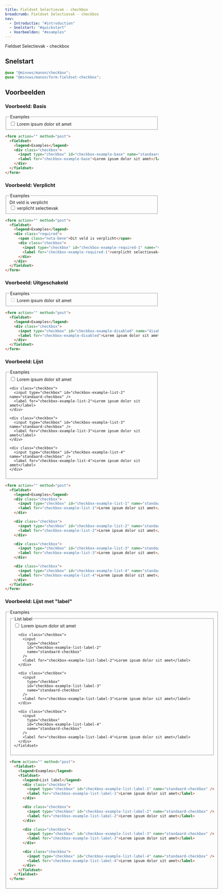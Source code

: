 ```yaml
---
title: Fieldset Selectievak - checkbox
breadcrumb: Fieldset Selectievak - checkbox
nav:
  - Introductie: "#introduction"
  - Snelstart: "#quickstart"
  - Voorbeelden: "#examples"
---
```


<p id="introduction">Fieldset Selectievak - checkbox</p>
<h2 id="quickstart">Snelstart</h2>

```scss
@use "@minvws/manon/checkbox";
@use "@minvws/manon/form-fieldset-checkbox";
```

<h2 id="examples">Voorbeelden</h2>

### Voorbeeld: Basis

<form action="" method="post">
  <fieldset>
    <legend>Examples</legend>
    <div class="checkbox">
      <input type="checkbox" id="checkbox-example-base" name="standaard-checkbox" />
      <label for="checkbox-example-base">Lorem ipsum dolor sit amet</label>
    </div>
  </fieldset>
</form>

```html
<form action="" method="post">
  <fieldset>
    <legend>Examples</legend>
    <div class="checkbox">
      <input type="checkbox" id="checkbox-example-base" name="standaard-checkbox" />
      <label for="checkbox-example-base">Lorem ipsum dolor sit amet</label>
    </div>
  </fieldset>
</form>
```

### Voorbeeld: Verplicht

<form action="" method="post">
  <fieldset>
    <legend>Examples</legend>
    <div class="required">
      <span class="nota-bene">Dit veld is verplicht</span>
      <div class="checkbox">
        <input
          type="checkbox"
          id="checkbox-example-required-1"
          name="voorwaarden"
          required
        />
        <label for="checkbox-example-required-1">verplicht selectievak</label>
      </div>
    </div>
  </fieldset>
</form>

```html
<form action="" method="post">
  <fieldset>
    <legend>Examples</legend>
    <div class="required">
      <span class="nota-bene">Dit veld is verplicht</span>
      <div class="checkbox">
        <input type="checkbox" id="checkbox-example-required-1" name="voorwaarden" required />
        <label for="checkbox-example-required-1">verplicht selectievak</label>
      </div>
    </div>
  </fieldset>
</form>
```

### Voorbeeld: Uitgeschakeld

<form action="" method="post">
  <fieldset>
    <legend>Examples</legend>
    <div class="checkbox">
      <input
        type="checkbox"
        id="checkbox-example-disabled"
        name="disabled-checkbox"
        disabled
      />
      <label for="checkbox-example-disabled">Lorem ipsum dolor sit amet</label>
    </div>
  </fieldset>
</form>

```html
<form action="" method="post">
  <fieldset>
    <legend>Examples</legend>
    <div class="checkbox">
      <input type="checkbox" id="checkbox-example-disabled" name="disabled-checkbox" disabled />
      <label for="checkbox-example-disabled">Lorem ipsum dolor sit amet</label>
    </div>
  </fieldset>
</form>
```

### Voorbeeld: Lijst

<form action="" method="post">
  <fieldset>
    <legend>Examples</legend>
    <div class="checkbox">
      <input type="checkbox" id="checkbox-example-list-1" name="standaard-checkbox" />
      <label for="checkbox-example-list-1">Lorem ipsum dolor sit amet</label>
    </div>

    <div class="checkbox">
      <input type="checkbox" id="checkbox-example-list-2" name="standaard-checkbox" />
      <label for="checkbox-example-list-2">Lorem ipsum dolor sit amet</label>
    </div>

    <div class="checkbox">
      <input type="checkbox" id="checkbox-example-list-3" name="standaard-checkbox" />
      <label for="checkbox-example-list-3">Lorem ipsum dolor sit amet</label>
    </div>

    <div class="checkbox">
      <input type="checkbox" id="checkbox-example-list-4" name="standaard-checkbox" />
      <label for="checkbox-example-list-4">Lorem ipsum dolor sit amet</label>
    </div>

  </fieldset>
</form>

```html
<form action="" method="post">
  <fieldset>
    <legend>Examples</legend>
    <div class="checkbox">
      <input type="checkbox" id="checkbox-example-list-1" name="standaard-checkbox" />
      <label for="checkbox-example-list-1">Lorem ipsum dolor sit amet</label>
    </div>

    <div class="checkbox">
      <input type="checkbox" id="checkbox-example-list-2" name="standaard-checkbox" />
      <label for="checkbox-example-list-2">Lorem ipsum dolor sit amet</label>
    </div>

    <div class="checkbox">
      <input type="checkbox" id="checkbox-example-list-3" name="standaard-checkbox" />
      <label for="checkbox-example-list-3">Lorem ipsum dolor sit amet</label>
    </div>

    <div class="checkbox">
      <input type="checkbox" id="checkbox-example-list-4" name="standaard-checkbox" />
      <label for="checkbox-example-list-4">Lorem ipsum dolor sit amet</label>
    </div>
  </fieldset>
</form>
```

### Voorbeeld: Lijst met "label"

<form action="" method="post">
  <fieldset>
    <legend>Examples</legend>
    <fieldset>
      <legend>List label</legend>
      <div class="checkbox">
        <input
          type="checkbox"
          id="checkbox-example-list-label-1"
          name="standaard-checkbox"
        />
        <label for="checkbox-example-list-label-1">Lorem ipsum dolor sit amet</label>
      </div>

      <div class="checkbox">
        <input
          type="checkbox"
          id="checkbox-example-list-label-2"
          name="standaard-checkbox"
        />
        <label for="checkbox-example-list-label-2">Lorem ipsum dolor sit amet</label>
      </div>

      <div class="checkbox">
        <input
          type="checkbox"
          id="checkbox-example-list-label-3"
          name="standaard-checkbox"
        />
        <label for="checkbox-example-list-label-3">Lorem ipsum dolor sit amet</label>
      </div>

      <div class="checkbox">
        <input
          type="checkbox"
          id="checkbox-example-list-label-4"
          name="standaard-checkbox"
        />
        <label for="checkbox-example-list-label-4">Lorem ipsum dolor sit amet</label>
      </div>
    </fieldset>

  </fieldset>
</form>

```html
<form action="" method="post">
  <fieldset>
    <legend>Examples</legend>
    <fieldset>
      <legend>List label</legend>
      <div class="checkbox">
        <input type="checkbox" id="checkbox-example-list-label-1" name="standaard-checkbox" />
        <label for="checkbox-example-list-label-1">Lorem ipsum dolor sit amet</label>
      </div>

      <div class="checkbox">
        <input type="checkbox" id="checkbox-example-list-label-2" name="standaard-checkbox" />
        <label for="checkbox-example-list-label-2">Lorem ipsum dolor sit amet</label>
      </div>

      <div class="checkbox">
        <input type="checkbox" id="checkbox-example-list-label-3" name="standaard-checkbox" />
        <label for="checkbox-example-list-label-3">Lorem ipsum dolor sit amet</label>
      </div>

      <div class="checkbox">
        <input type="checkbox" id="checkbox-example-list-label-4" name="standaard-checkbox" />
        <label for="checkbox-example-list-label-4">Lorem ipsum dolor sit amet</label>
      </div>
    </fieldset>
  </fieldset>
</form>
```
